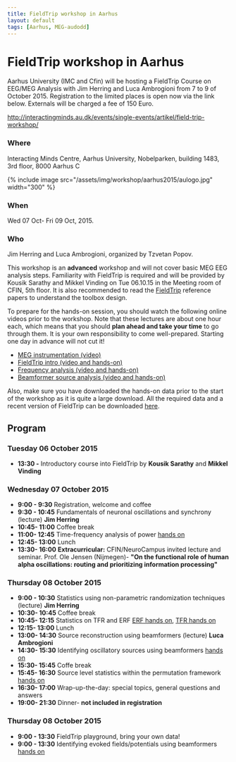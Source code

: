 ```yaml
---
title: FieldTrip workshop in Aarhus
layout: default
tags: [Aarhus, MEG-audodd]
---
```


# FieldTrip workshop in Aarhus

Aarhus University (IMC and Cfin) will be hosting a FieldTrip Course on EEG/MEG Analysis with Jim Herring and Luca Ambrogioni from 7 to 9 of October 2015. Registration to the limited places is open now via the link below. Externals will be charged a fee of 150 Euro.

<http://interactingminds.au.dk/events/single-events/artikel/field-trip-workshop/>

### Where

Interacting Minds Centre, Aarhus University, Nobelparken, building 1483, 3rd floor, 8000 Aarhus C

{% include image src="/assets/img/workshop/aarhus2015/aulogo.jpg" width="300" %}

### When

Wed 07 Oct- Fri 09 Oct, 2015.

### Who

Jim Herring and Luca Ambrogioni, organized by Tzvetan Popov.

This workshop is an **advanced** workshop and will not cover basic MEG EEG analysis steps. Familiarity with FieldTrip is required and will be provided by Kousik Sarathy and Mikkel Vinding on Tue 06.10.15 in the Meeting room of CFIN, 5th floor. It is also recommended to read the [FieldTrip](http://www.hindawi.com/journals/cin/2011/156869/) reference papers to understand the toolbox design.  

To prepare for the hands-on session, you should watch the following online videos prior to the workshop. Note that these lectures are about one hour each, which means that you should **plan ahead and take your time** to go through them. It is your own responsibility to come well-prepared. Starting one day in advance will not cut it!

-   [MEG instrumentation (video)](https://www.youtube.com/watch?v=15Qs4fuPpes)
-   [FieldTrip intro (video and hands-on)](/tutorial/introduction)
-   [Frequency analysis (video and hands-on)](/tutorial/timefrequencyanalysis)
-   [Beamformer source analysis (video and hands-on)](/tutorial/beamformer)

Also, make sure you have downloaded the hands-on data prior to the start of the workshop as it is quite a large download. All the required data and a recent version of FieldTrip can be downloaded [here](ftp://ftp.fieldtriptoolbox.org/pub/fieldtrip/tutorial/aarhus/workshop/hands-on.rar).

## Program

### Tuesday 06 October 2015

-   **13:30 -**  Introductory course into FieldTrip by **Kousik Sarathy** and **Mikkel Vinding**

### Wednesday 07 October 2015

-   **9:00 - 9:30**     Registration, welcome and coffee
-   **9:30 - 10:45**    Fundamentals of neuronal oscillations and synchrony (lecture) **Jim Herring**
-   **10:45- 11:00**    Coffee break
-   **11:00- 12:45**    Time-frequency analysis of power [hands on](/tutorial/timefrequencyanalysis)
-   **12:45- 13:00**    Lunch
-   **13:30- 16:00**    **Extracurricular:** CFIN/NeuroCampus invited lecture and seminar. Prof. Ole Jensen (Nijmegen)- **"On the functional role of human alpha oscillations: routing and prioritizing information processing"**

### Thursday 08 October 2015

-   **9:00 - 10:30**    Statistics using non-parametric randomization techniques (lecture) **Jim Herring**
-   **10:30- 10:45**    Coffee break
-   **10:45- 12:15**    Statistics on TFR and ERF [ERF hands on](/tutorial/cluster_permutation_timelock), [TFR hands on](/tutorial/cluster_permutation_freq)
-   **12:15- 13:00**    Lunch
-   **13:00- 14:30**    Source reconstruction using beamformers (lecture) **Luca Ambrogioni**
-   **14:30- 15:30**    Identifying oscillatory sources using beamformers [ hands on](/tutorial/natmeg/beamforming)
-   **15:30- 15:45**    Coffe break
-   **15:45- 16:30**    Source level statistics within the permutation framework [ hands on](/tutorial/aarhus/beamformingerf#meg_plotting_sources_of_response_related_evoked_field_using_statistical_threshold)
-   **16:30- 17:00**    Wrap-up-the-day: special topics, general questions and answers
-   **19:00- 21:30**    Dinner- **not included in registration**

### Thursday 08 October 2015

-   **9:00 - 13:30**    FieldTrip playground, bring your own data!
-   **9:00 - 13:30**    Identifying evoked fields/potentials using beamformers [ hands on](/tutorial/aarhus/beamformingerf)
